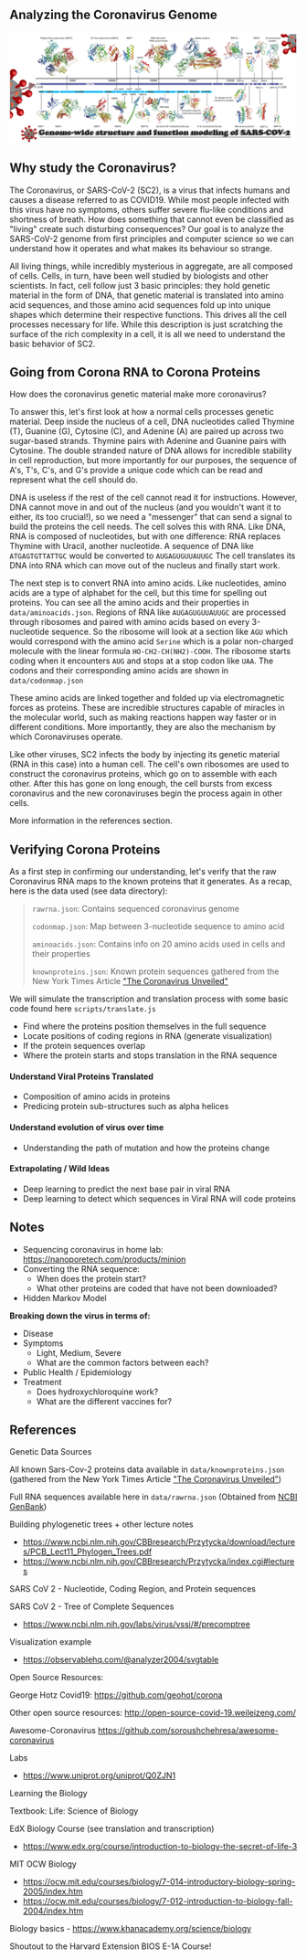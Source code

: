 ## Analyzing the Coronavirus Genome
**![Alt text](public/covidimg.png?raw=true "Title")**

## Why study the Coronavirus?

The Coronavirus, or SARS-CoV-2 (SC2), is a virus that infects humans and causes a disease referred to as COVID19. While most people infected with this virus have no symptoms, others suffer severe flu-like conditions and shortness of breath. How does something that cannot even be classified as "living" create such disturbing consequences? Our goal is to analyze the SARS-CoV-2 genome from first principles and computer science so we can understand how it operates and what makes its behaviour so strange.

All living things, while incredibly mysterious in aggregate, are all composed of cells. Cells, in turn, have been well studied by biologists and other scientists. In fact, cell follow just 3 basic principles: they hold genetic material in the form of DNA, that genetic material is translated into amino acid sequences, and those amino acid sequences fold up into unique shapes which determine their respective functions. This drives all the cell processes necessary for life. While this description is just scratching the surface of the rich complexity in a cell, it is all we need to understand the basic behavior of SC2.

## Going from Corona RNA to Corona Proteins

How does the coronavirus genetic material make more coronavirus? 

To answer this, let's first look at how a normal cells processes genetic material. Deep inside the nucleus of a cell, DNA nucleotides called Thymine (T), Guanine (G), Cytosine (C), and Adenine (A) are paired up across two sugar-based strands. Thymine pairs with Adenine and Guanine pairs with Cytosine. The double stranded nature of DNA allows for incredible stability in cell reproduction, but more importantly for our purposes, the sequence of A's, T's, C's, and G's provide a unique code which can be read and represent what the cell should do.

DNA is useless if the rest of the cell cannot read it for instructions. However, DNA cannot move in and out of the nucleus (and you wouldn't want it to either, its too crucial!), so we need a "messenger" that can send a signal to build the proteins the cell needs. The cell solves this with RNA. Like DNA, RNA is composed of nucleotides, but with one difference: RNA replaces Thymine with Uracil, another nucleotide. A sequence of DNA like `ATGAGTGTTATTGC` would be converted to `AUGAGUGUUAUUGC` The cell translates its DNA into RNA which can move out of the nucleus and finally start work.

The next step is to convert RNA into amino acids. Like nucleotides, amino acids are a type of alphabet for the cell, but this time for spelling out proteins. You can see all the amino acids and their properties in `data/aminoacids.json`. Regions of RNA like `AUGAGUGUUAUUGC` are processed through ribosomes and paired with amino acids based on every 3-nucleotide sequence. So the ribosome will look at a section like `AGU` which would correspond with the amino acid `Serine` which is a polar non-charged molecule with the linear formula `HO-CH2-CH(NH2)-COOH`. The ribosome starts coding when it encounters `AUG` and stops at a stop codon like `UAA`. The codons and their corresponding amino acids are shown in `data/codonmap.json`

These amino acids are linked together and folded up via electromagnetic forces as proteins. These are incredible structures capable of miracles in the molecular world, such as making reactions happen way faster or in different conditions. More importantly, they are also the mechanism by which Coronaviruses operate.

Like other viruses, SC2 infects the body by injecting its genetic material (RNA in this case) into a human cell. The cell's own ribosomes are used to construct the coronavirus proteins, which go on to assemble with each other. After this has gone on long enough, the cell bursts from excess coronavirus and the new coronaviruses begin the process again in other cells. 

More information in the references section.

## Verifying Corona Proteins

As a first step in confirming our understanding, let's verify that the raw Coronavirus RNA maps to the known proteins that it generates. As a recap, here is the data used (see data directory):

> `rawrna.json`: Contains sequenced coronavirus genome
> 
> `codonmap.json`: Map between 3-nucleotide sequence to amino acid
> 
> `aminoacids.json`: Contains info on 20 amino acids used in cells and their properties
> 
> `knownproteins.json`: Known protein sequences gathered from the New York Times Article ["The Coronavirus Unveiled"](https://www.nytimes.com/interactive/2020/health/coronavirus-unveiled.html) 

We will simulate the transcription and translation process with some basic code found here `scripts/translate.js`



- Find where the proteins position themselves in the full sequence
- Locate positions of coding regions in RNA (generate visualization)
- If the protein sequences overlap
- Where the protein starts and stops translation in the RNA sequence

#### Understand Viral Proteins Translated
- Composition of amino acids in proteins
- Predicing protein sub-structures such as alpha helices

#### Understand evolution of virus over time
- Understanding the path of mutation and how the proteins change

#### Extrapolating / Wild Ideas
- Deep learning to predict the next base pair in viral RNA
- Deep learning to detect which sequences in Viral RNA will code proteins

## Notes
- Sequencing coronavirus in home lab: https://nanoporetech.com/products/minion
- Converting the RNA sequence: 
  - When does the protein start?
  - What other proteins are coded that have not been downloaded?
- Hidden Markov Model

**Breaking down the virus in terms of:**
- Disease
- Symptoms
  - Light, Medium, Severe
  - What are the common factors between each?
- Public Health / Epidemiology
- Treatment
    - Does hydroxychloroquine work?
    - What are the different vaccines for?

## References

Genetic Data Sources

All known Sars-Cov-2 proteins data available in `data/knownproteins.json` (gathered from the New York Times Article ["The Coronavirus Unveiled"](https://www.nytimes.com/interactive/2020/health/coronavirus-unveiled.html))

Full RNA sequences available here in `data/rawrna.json` (Obtained from [NCBI GenBank](https://www.ncbi.nlm.nih.gov/labs/virus/vssi/#/virus?SeqType_s=Nucleotide&VirusLineage_ss=SARS-CoV-2,%20taxid:2697049&Completeness_s=complete))

Building phylogenetic trees + other lecture notes
- https://www.ncbi.nlm.nih.gov/CBBresearch/Przytycka/download/lectures/PCB_Lect11_Phylogen_Trees.pdf
- https://www.ncbi.nlm.nih.gov/CBBresearch/Przytycka/index.cgi#lectures

SARS CoV 2 - Nucleotide, Coding Region, and Protein sequences

SARS CoV 2 - Tree of Complete Sequences
- https://www.ncbi.nlm.nih.gov/labs/virus/vssi/#/precomptree

Visualization example
- https://observablehq.com/@analyzer2004/svgtable


Open Source Resources:

George Hotz Covid19: https://github.com/geohot/corona

Other open source resources: http://open-source-covid-19.weileizeng.com/

Awesome-Coronavirus https://github.com/soroushchehresa/awesome-coronavirus

Labs
- https://www.uniprot.org/uniprot/Q0ZJN1

Learning the Biology

Textbook: Life: Science of Biology

EdX Biology Course (see translation and transcription)
- https://www.edx.org/course/introduction-to-biology-the-secret-of-life-3

MIT OCW Biology 
- https://ocw.mit.edu/courses/biology/7-014-introductory-biology-spring-2005/index.htm
- https://ocw.mit.edu/courses/biology/7-012-introduction-to-biology-fall-2004/index.htm


Biology basics - https://www.khanacademy.org/science/biology

Shoutout to the Harvard Extension BIOS E-1A Course!
